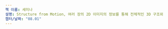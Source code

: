 ```yaml
---
책 이름: 세미나
설명: Structure from Motion, 여러 장의 2D 이미지의 정보를 통해 전체적인 3D 구조와 카메라 pose를 추정하는 기법
챕터/날짜: "08.01"
---
```


